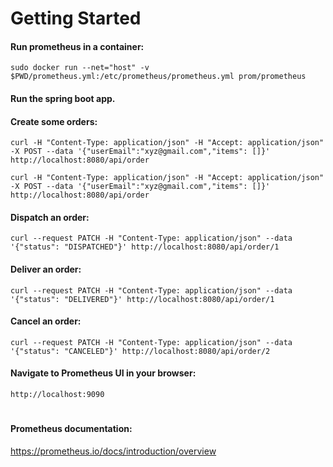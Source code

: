 # Getting Started

#### Run prometheus in a container:

`sudo docker run --net="host" -v $PWD/prometheus.yml:/etc/prometheus/prometheus.yml prom/prometheus`

#### Run the spring boot app.

#### Create some orders:

`curl -H "Content-Type: application/json" -H "Accept: application/json" -X POST --data '{"userEmail":"xyz@gmail.com","items": []}' http://localhost:8080/api/order`

`curl -H "Content-Type: application/json" -H "Accept: application/json" -X POST --data '{"userEmail":"xyz@gmail.com","items": []}' http://localhost:8080/api/order`

#### Dispatch an order:

`curl --request PATCH -H "Content-Type: application/json" --data '{"status": "DISPATCHED"}' http://localhost:8080/api/order/1`

#### Deliver an order:

`curl --request PATCH -H "Content-Type: application/json" --data '{"status": "DELIVERED"}' http://localhost:8080/api/order/1`

#### Cancel an order:

`curl --request PATCH -H "Content-Type: application/json" --data '{"status": "CANCELED"}' http://localhost:8080/api/order/2`

#### Navigate to Prometheus UI in your browser:

`http://localhost:9090`

#

#### Prometheus documentation:

https://prometheus.io/docs/introduction/overview

